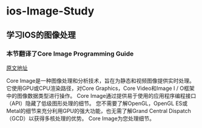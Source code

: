 # ios-Image-Study
## 学习IOS的图像处理
### 本节翻译了Core Image Programming Guide
<a href="https://developer.apple.com/library/archive/documentation/GraphicsImaging/Conceptual/CoreImaging/ci_intro/ci_intro.html#//apple_ref/doc/uid/TP30001185">原文地址</a>

   <p>Core Image是一种图像处理和分析技术，旨在为静态和视频图像提供实时处理。 它使用GPU或CPU渲染路径，对Core Graphics，Core Video和Image I / O框架中的图像数据类型进行操作。 Core Image通过提供易于使用的应用程序编程接口（API）隐藏了低级图形处理的细节。 您不需要了解OpenGL，OpenGL ES或Metal的细节来充分利用GPU的强大功能，也无需了解Grand Central Dispatch（GCD）以获得多核处理的优势。 Core Image为您处理细节。</p>


